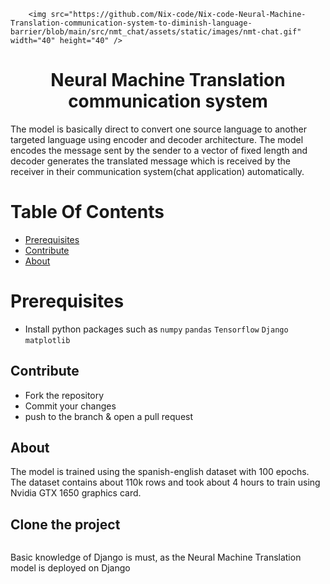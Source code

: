 <p align="center">
       
        
        <img src="https://github.com/Nix-code/Nix-code-Neural-Machine-Translation-communication-system-to-diminish-language-barrier/blob/main/src/nmt_chat/assets/static/images/nmt-chat.gif" width="40" height="40" />
</p>
<h1 align="center" style="border: 0;"> Neural Machine Translation communication system </h1>

The model is basically direct to convert one source language to another targeted language using encoder and decoder architecture. The model encodes the message sent by the sender to a vector of fixed length and decoder generates the translated message which is received by the receiver in their communication system(chat application) automatically.

# Table Of Contents

-   [Prerequisites](#prerequisites)
-   [Contribute](#Contribute)
-   [About](#About)



# Prerequisites

-   Install python packages such as `numpy` `pandas` `Tensorflow` `Django` `matplotlib`


## Contribute


-   Fork the repository
-   Commit your changes
-   push to the branch & open a pull request

## About
The model is trained using the spanish-english dataset with 100 epochs. The dataset contains about 110k rows and took about 4 hours to train using Nvidia GTX 1650 graphics card.

## Clone the project

```

```

Basic knowledge of Django is must, as the Neural Machine Translation model is deployed on Django


